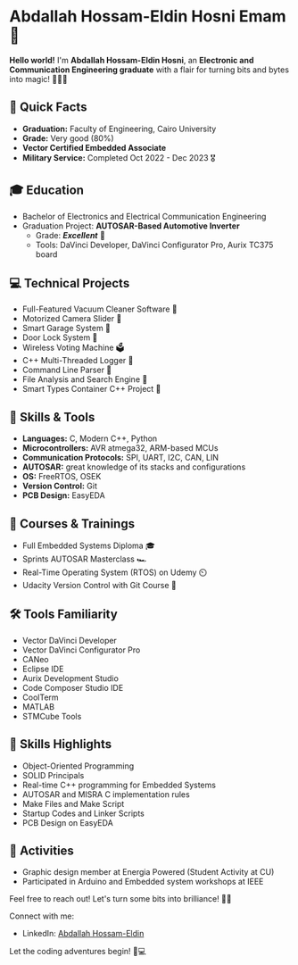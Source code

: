 # Abdallah Hossam-Eldin Hosni Emam 🚀

**Hello world!** I'm **Abdallah Hossam-Eldin Hosni**, an **Electronic and Communication Engineering graduate** with a flair for turning bits and bytes into magic! 👨‍🎓✨

## 🚀 Quick Facts
- **Graduation:** Faculty of Engineering, Cairo University
- **Grade:** Very good (80%)
- **Vector Certified Embedded Associate**
- **Military Service:** Completed Oct 2022 - Dec 2023 🎖️

## 🎓 Education
- Bachelor of Electronics and Electrical Communication Engineering
- Graduation Project: **AUTOSAR-Based Automotive Inverter**
  - Grade: ***Excellent*** 🌟
  - Tools: DaVinci Developer, DaVinci Configurator Pro, Aurix TC375 board

## 💻 Technical Projects
- Full-Featured Vacuum Cleaner Software 💨
- Motorized Camera Slider 📸
- Smart Garage System 🚗
- Door Lock System 🔐
- Wireless Voting Machine 🗳️
- C++ Multi-Threaded Logger 🧵
- Command Line Parser 🤖
- File Analysis and Search Engine 📂
- Smart Types Container C++ Project 🧠

## 🧰 Skills & Tools
- **Languages:** C, Modern C++, Python
- **Microcontrollers:** AVR atmega32, ARM-based MCUs
- **Communication Protocols:** SPI, UART, I2C, CAN, LIN
- **AUTOSAR:** great knowledge of its stacks and configurations 
- **OS:** FreeRTOS, OSEK
- **Version Control:** Git
- **PCB Design:** EasyEDA

## 🚀 Courses & Trainings
- Full Embedded Systems Diploma 🎓
- Sprints AUTOSAR Masterclass 🏎️
- Real-Time Operating System (RTOS) on Udemy ⏲️
- Udacity Version Control with Git Course 🔄

## 🛠️ Tools Familiarity
- Vector DaVinci Developer
- Vector DaVinci Configurator Pro
- CANeo
- Eclipse IDE
- Aurix Development Studio
- Code Composer Studio IDE
- CoolTerm
- MATLAB
- STMCube Tools

## 🚀 Skills Highlights
- Object-Oriented Programming
- SOLID Principals
- Real-time C++ programming for Embedded Systems
- AUTOSAR and MISRA C implementation rules
- Make Files and Make Script
- Startup Codes and Linker Scripts
- PCB Design on EasyEDA

## 🌟 Activities
- Graphic design member at Energia Powered (Student Activity at CU)
- Participated in Arduino and Embedded system workshops at IEEE

Feel free to reach out! Let's turn some bits into brilliance! 🚀✨

Connect with me:
- LinkedIn: [Abdallah Hossam-Eldin](https://www.linkedin.com/in/abdallah-hossam-2a7123196/)

Let the coding adventures begin! 🚀💻
